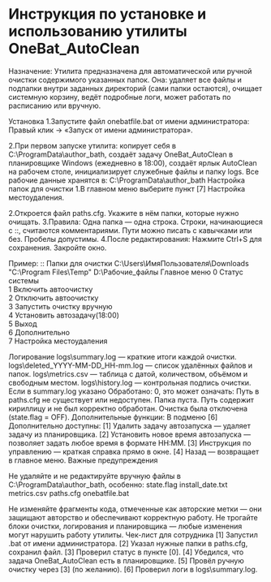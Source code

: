 # Инструкция по установке и использованию утилиты OneBat_AutoClean
Назначение:
Утилита предназначена для автоматической или ручной очистки содержимого указанных папок. Она:
удаляет все файлы и подпапки внутри заданных директорий (сами папки остаются),
очищает системную корзину,
ведёт подробные логи,
может работать по расписанию или вручную.
 
Установка
1.Запустите файл onebatfile.bat от имени администратора:
Правый клик → «Запуск от имени администратора».

2.При первом запуске утилита:
копирует себя в C:\ProgramData\author_bath,
создаёт задачу OneBat_AutoClean в планировщике Windows (ежедневно в 18:00),
создаёт ярлык AutoClean на рабочем столе,
инициализирует служебные файлы и папку logs.
 Все рабочие данные хранятся в:
C:\ProgramData\author_bath
 Настройка папок для очистки
1.В главном меню выберите пункт [7] Настройка местоудаления.

2.Откроется файл paths.cfg. Укажите в нём папки, которые нужно очищать.
3.Правила:
Одна папка — одна строка.
Строки, начинающиеся с ::, считаются комментариями.
Пути можно писать с кавычками или без.
Пробелы допустимы.
4.После редактирования:
Нажмите Ctrl+S для сохранения.
Закройте окно.

Пример:
:: Папки для очистки C:\Users\ИмяПользователя\Downloads "C:\Program Files\Temp" D:\Рабочие_файлы 
 Главное меню
0	Статус системы		
1	Включить автоочистку		
2	Отключить автоочистку		
3	Запустить очистку вручную		
4	Установить автозадачу(18:00)		
5	Выход		
6	Дополнительно		
7	Настройка местоудаления		
 
 Логирование
logs\summary.log — краткие итоги каждой очистки.
logs\deleted_YYYY-MM-DD_HH-mm.log — список удалённых файлов и папок.
logs\metrics.csv — таблица с датой, количеством, объёмом и свободным местом.
logs\history.log — контрольная подпись очистки.
 Если в summary.log указано Обработано: 0, это может означать:
Путь в paths.cfg не существует или недоступен.
Папка пуста.
Путь содержит кириллицу и не был корректно обработан.
Очистка была отключена (state.flag = OFF).
 Дополнительные функции:
В подменю [6] Дополнительно доступны:
[1] Удалить задачу автозапуска — удаляет задачу из планировщика.
[2] Установить новое время автозапуска — позволяет задать любое время в формате HH:MM.
[3] Инструкция по управлению — краткая справка прямо в окне.
[4] Назад — возвращает в главное меню.
 Важные предупреждения

Не удаляйте и не редактируйте вручную файлы в C:\ProgramData\author_bath, особенно:
state.flag
install_date.txt
metrics.csv
paths.cfg
onebatfile.bat

Не изменяйте фрагменты кода, отмеченные как авторские метки — они защищают авторство и обеспечивают корректную работу.
Не трогайте блоки очистки, логирования и планировщика — любые изменения могут нарушить работу утилиты.
 Чек-лист для сотрудника
[1] Запустил .bat от имени администратора.
[2] Указал нужные папки в paths.cfg, сохранил файл.
[3] Проверил статус в пункте [0].
[4] Убедился, что задача OneBat_AutoClean есть в планировщике.
[5] Провёл ручную очистку через [3] (по желанию).
[6] Проверил логи в logs\summary.log.
